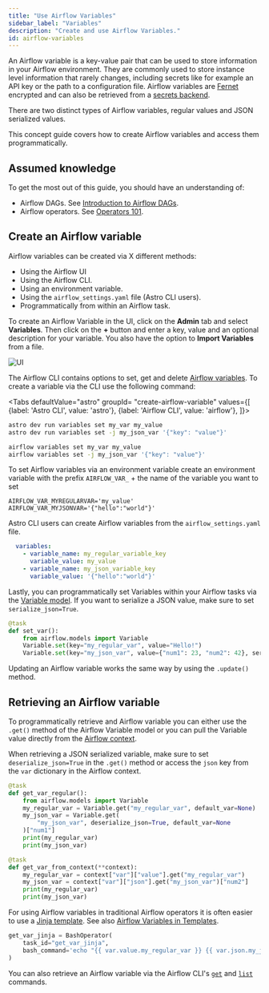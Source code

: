 ```yaml
---
title: "Use Airflow Variables"
sidebar_label: "Variables"
description: "Create and use Airflow Variables."
id: airflow-variables
---
```


An Airflow variable is a key-value pair that can be used to store information in your Airflow environment. They are commonly used to store instance level information that rarely changes, including secrets like for example an API key or the path to a configuration file. Airflow variables are [Fernet](https://github.com/fernet/spec/) encrypted and can also be retrieved from a [secrets backend](https://airflow.apache.org/docs/apache-airflow/stable/administration-and-deployment/security/secrets/secrets-backend/index.html).

There are two distinct types of Airflow variables, regular values and JSON serialized values. 

This concept guide covers how to create Airflow variables and access them programmatically.

## Assumed knowledge

To get the most out of this guide, you should have an understanding of:

- Airflow DAGs. See [Introduction to Airflow DAGs](dags.md).
- Airflow operators. See [Operators 101](what-is-an-operator.md).

## Create an Airflow variable

Airflow variables can be created via X different methods:

- Using the Airflow UI
- Using the Airflow CLI.
- Using an environment variable.
- Using the `airflow_settings.yaml` file (Astro CLI users).
- Programmatically from within an Airflow task.

To create an Airflow Variable in the UI, click on the **Admin** tab and select **Variables**. Then click on the **+** button and enter a key, value and an optional description for your variable. You also have the option to **Import Variables** from a file.

![UI](/img/guides/airflow-variables_UI.png)

The Airflow CLI contains options to set, get and delete [Airflow variables](https://airflow.apache.org/docs/apache-airflow/stable/cli-and-env-variables-ref.html#variables). To create a variable via the CLI use the following command:

<Tabs
    defaultValue="astro"
    groupId= "create-airflow-variable"
    values={[
        {label: 'Astro CLI', value: 'astro'},
        {label: 'Airflow CLI', value: 'airflow'},
    ]}>
<TabItem value="astro">

```sh
astro dev run variables set my_var my_value
astro dev run variables set -j my_json_var '{"key": "value"}'
```

</TabItem>

<TabItem value="airflow">


```sh
airflow variables set my_var my_value
airflow variables set -j my_json_var '{"key": "value"}'
```

</TabItem>

</Tabs>

To set Airflow variables via an environment variable create an environment variable with the prefix `AIRFLOW_VAR_` + the name of the variable you want to set

```text
AIRFLOW_VAR_MYREGULARVAR='my_value'
AIRFLOW_VAR_MYJSONVAR='{"hello":"world"}'
```

Astro CLI users can create Airflow variables from the `airflow_settings.yaml` file. 

```yaml
  variables:
    - variable_name: my_regular_variable_key
      variable_value: my_value
    - variable_name: my_json_variable_key
      variable_value: '{"hello":"world"}'
```

Lastly, you can programmatically set Variables within your Airflow tasks via the [Variable model](https://airflow.apache.org/docs/apache-airflow/stable/_api/airflow/models/variable/index.html#module-airflow.models.variable). If you want to serialize a JSON value, make sure to set `serialize_json=True`.

```python
@task
def set_var():
    from airflow.models import Variable
    Variable.set(key="my_regular_var", value="Hello!")
    Variable.set(key="my_json_var", value={"num1": 23, "num2": 42}, serialize_json=True)
```

Updating an Airflow variable works the same way by using the `.update()` method.

## Retrieving an Airflow variable

To programmatically retrieve and Airflow variable you can either use the `.get()` method of the Airflow Variable model or you can pull the Variable value directly from the [Airflow context](airflow-context).

When retrieving a JSON serialized variable, make sure to set `deserialize_json=True` in the `.get()` method or access the `json` key from the `var` dictionary in the Airflow context.

```python
@task
def get_var_regular():
    from airflow.models import Variable
    my_regular_var = Variable.get("my_regular_var", default_var=None)
    my_json_var = Variable.get(
        "my_json_var", deserialize_json=True, default_var=None
    )["num1"]
    print(my_regular_var)
    print(my_json_var)

@task
def get_var_from_context(**context):
    my_regular_var = context["var"]["value"].get("my_regular_var")
    my_json_var = context["var"]["json"].get("my_json_var")["num2"]
    print(my_regular_var)
    print(my_json_var)
```

For using Airflow variables in traditional Airflow operators it is often easier to use a [Jinja template](templating.md). See also [Airflow Variables in Templates](https://airflow.apache.org/docs/apache-airflow/stable/templates-ref.html#airflow-variables-in-templates).

```python
get_var_jinja = BashOperator(
    task_id="get_var_jinja",
    bash_command='echo "{{ var.value.my_regular_var }} {{ var.json.my_json_var.num2 }}"',
)
```

You can also retrieve an Airflow variable via the Airflow CLI's [`get`](https://airflow.apache.org/docs/apache-airflow/stable/cli-and-env-variables-ref.html#get_repeat3) and [`list`](https://airflow.apache.org/docs/apache-airflow/stable/cli-and-env-variables-ref.html#list_repeat8) commands. 